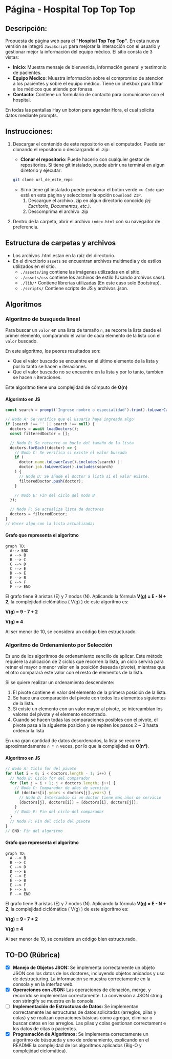 # Página - Hospital Top Top Top

## Descripción:

Propuesta de página web para el **"Hospital Top Top Top"**. En esta nueva versión se integró `JavaScript` para mejorar la interacción con el usuario y gestionar mejor la información del equipo médico. El sitio consta de 3 vistas:

- **Inicio**: Muestra mensaje de bienvenida, información general y testimonio de pacientes.
- **Equipo Medico**: Muestra información sobre el compromiso de atencion a los pacientes y sobre el equipo médico. Tiene un chekbox para filtrar a los médicos que atiende por fonasa.
- **Contacto**: Contiene un formulario de contacto para comunicarse con el hospital.

En todas las pantallas Hay un boton para agendar Hora, el cual solicita datos mediante prompts.

## Instrucciones:

1. Descargar el contenido de este repositorio en el computador. Puede ser clonando el repositorio o descargando el .zip:

   - **Clonar el repositorio**: Puede hacerlo con cualquier gestor de repositorios. Si tiene git instalado, puede abrir una terminal en algun diretorio y ejecutar:

   ```bash
   git clone url_de_este_repo
   ```

   - Si no tiene git instalado puede presionar el botón verde `<> Code` que está en esta página y seleccionar la opción `Download ZIP`.
     1. Descargue el archivo .zip en algun directorio conocido _(ej: Escritorio, Documentos, etc.)_.
     2. Descomprima el archivo .zip

2. Dentro de la carpeta, abrir el archivo `index.html` con su navegador de preferencia.

## Estructura de carpetas y archivos

- Los archivos .html estan en la raíz del directorio.
- En el directiorio `assets` se encuentran archivos multimedia y de estilos utilizados en el sitio.
  - `./assets/img` contiene las imágenes utilizadas en el sitio.
  - `./assets/css` contiene los archivos de estilo (Usando archivos sass).
  - `./lib/*` Contiene librerías utilizadas (En este caso solo Bootstrap).
  - `./scripts/` Contiene scripts de JS y archivos .json.

## Algoritmos

### Algoritmo de busqueda lineal

Para buscar un `valor` en una lista de tamaño `n`, se recorre la lista desde el primer elemento, comparando el valor de cada elemento de la lista con el `valor` buscado.

En este algoritmo, los peores resultados son:

- Que el valor buscado se encuentre en el último elemento de la lista y por lo tanto se hacen `n` iteraciones.
- Que el valor buscado no se encuentre en la lista y por lo tanto, tambien se hacen `n` iteraciones.

Este algoritmo tiene una complejidad de cómputo de **O(n)**

#### Algorimto en JS

```js
const search = prompt('Ingrese nombre o especialidad').trim().toLowerCase();

// Nodo A: Se verifica que el usuario haya ingreado algo
if (search !== '' || search !== null) {
  doctors = await loadDoctors();
  const filteredDoctor = [];

  // Nodo B: Se reccorre un bucle del tamaño de la lista
  doctors.forEach((doctor) => {
    // Nodo C: Se verifica si existe el valor buscado
    if (
      doctor.name.toLowerCase().includes(search) ||
      doctor.job.toLowerCase().includes(search)
    ) {
      // Nodo D: Se añade el doctor a lista si el valor existe.
      filteredDoctor.push(doctor);
    }

    // Nodo E: Fin del ciclo del nodo B
  });

  // Nodo F: Se actualiza lista de doctores
  doctors = filteredDoctor;
}
// Hacer algo con la lista actualizada;
```

#### Grafo que representa el algoritmo

```mermaid
graph TD;
  A--> END
  A --> B
  B --> C
  C --> D
  C --> E
  D --> E
  E --> B
  E --> F
  F --> END
```

El grafo tiene 9 aristas (E) y 7 nodos (N). Aplicando la fórmula **V(g) = E - N + 2**, la complejidad ciclómática ( V(g) ) de este algoritmo es:

**V(g) = 9 - 7 + 2**

**V(g) = 4**

Al ser menor de 10, se considera un código bien estructurado.

### Algoritmo de Ordenamiento por Selección

Es uno de los algoritmos de ordenamiento sencillo de aplicar. Este método requiere la aplicación de 2 ciclos que recorren la lista, un ciclo servirá para retner el mayor o menor valor en la posición deseada (pivote), mientras que el otro comparará este valor con el resto de elementos de la lista.

Si se quiere realizar un ordenamiento descendente:

1. El pivote contiene el valor del elemento de la primera posición de la lista.
2. Se hace una comparación del pivote con todos los elementos siguientes de la lista.
3. Si existe un elemento con un valor mayor al pivote, se intercambian los valores del pivote y el elemento encontrado.
4. Cuando se hacen todas las comparaciones posibles con el pivote, el pivote pasa a la siguiente posicion y se repiten los pasos 2 ~ 3 hasta ordenar la lista

En una gran cantidad de datos desordenados, la lista se recorre aproximandamente `n * n` veces, por lo que la complejidad es **O(n²)**.

#### Algoritmo en JS

```js
// Nodo A: Ciclo for del pivote
for (let i = 0; i < doctors.length - 1; i++) {
  // Nodo B: Ciclo for del comparador
  for (let j = i + 1; j < doctors.length; j++) {
    // Nodo C: Comparador de años de servicio
    if (doctors[i].years < doctors[j].years) {
      // Nodo D: Intercambio si un doctor tiene más años de servicio
      [doctors[j], doctors[i]] = [doctors[i], doctors[j]];
    }
    // Nodo E: Fin del ciclo del comparador
  }
  // Nodo F: Fin del ciclo del pivote
}
// END: Fin del algoritmo
```

#### Grafo que representa el algoritmo

```mermaid
graph TD;
  A --> B
  B --> C
  C --> D
  D --> E
  C --> E
  E --> B
  E --> F
  F --> A
  F --> END

```

El grafo tiene 9 aristas (E) y 7 nodos (N). Aplicando la fórmula **V(g) = E - N + 2**, la complejidad ciclómática ( V(g) ) de este algoritmo es:

**V(g) = 9 - 7 + 2**

**V(g) = 4**

Al ser menor de 10, se considera un código bien estructurado.

## TO-DO (Rúbrica)

- [x] **Manejo de Objetos JSON:** Se implementa correctamente un objeto JSON con los datos de los doctores, incluyendo objetos anidados y uso de destructuring. La información se muestra correctamente en la consola y en la interfaz web.
- [x] **Operaciones con JSON:** Las operaciones de clonación, merge, y recorrido se implementan correctamente. La conversión a JSON string con stringify se muestra en la consola.
- [ ] **Implementación de Estructuras de Datos:** Se implementan correctamente las estructuras de datos solicitadas (arreglos, pilas y colas) y se realizan operaciones básicas como agregar, eliminar o buscar datos en los arreglos. Las pilas y colas gestionan correctament e los datos de citas o pacientes.
- [x] **Programación de Algoritmos:** Se implementa correctamente un algoritmo de búsqueda y uno de ordenamiento, explicando en el README la complejidad de los algoritmos aplicados (Big-O y complejidad ciclomática).
